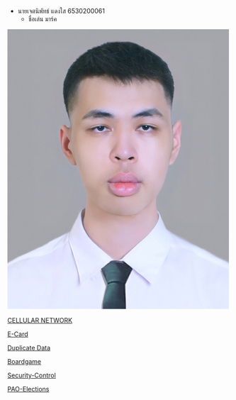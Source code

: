 - นายเจตนิพัทธ์  แดงใส  6530200061
  - ชื่อเล่น มาร์ค
 
  
![Alt text](images/IMG_6094.jpeg)

[CELLULAR NETWORK](cellular-network.md)



[E-Card](e-card.md)


[Duplicate Data](duplicate-data.md)

[Boardgame](https://jetnipatmark.github.io/boardgame)

[Security-Control](https://jetnipatmark.github.io/security-control)

[PAO-Elections](https://jetnipatmark.github.io/pao-elections)
